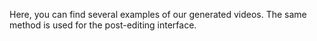 Here, you can find several examples of our generated videos. The same method is used for the post-editing interface.